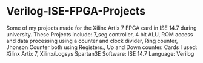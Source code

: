 # Verilog-ISE-FPGA-Projects
Some of my projects made for the Xilinx Artix 7 FPGA card in ISE 14.7 during university. These Projects include: 7_seg controller, 4 bit ALU, ROM access and data processing using a counter and clock divider, Ring counter, Jhonson Counter both using Registers., Up and Down counter. 
Cards I used: Xilinx Artix 7, Xilinx/Logsys Spartan3E
Software: ISE 14.7
Language: Verilog
